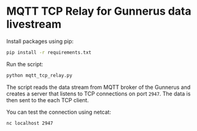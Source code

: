 # MQTT TCP Relay for Gunnerus data livestream

Install packages using pip:
```bash
pip install -r requirements.txt
```

Run the script:
```bash
python mqtt_tcp_relay.py
```

The script reads the data stream from MQTT broker of the Gunnerus and creates a server that listens to TCP connections on port `2947`. The data is then sent to the each TCP client.

You can test the connection using netcat:
```bash
nc localhost 2947
```